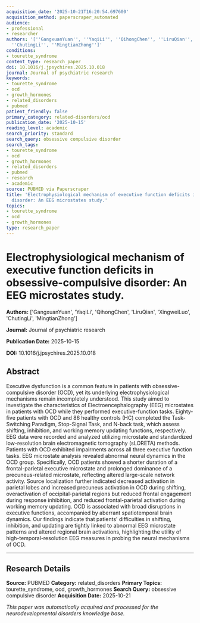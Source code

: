 ```yaml
---
acquisition_date: '2025-10-21T16:20:54.697600'
acquisition_method: paperscraper_automated
audience:
- professional
- researcher
authors: '[''GangxuanYuan'', ''YaqiLi'', ''QihongChen'', ''LiruQian'', ''XingweiLuo'',
  ''ChutingLi'', ''MingtianZhong'']'
conditions:
- tourette_syndrome
content_type: research_paper
doi: 10.1016/j.jpsychires.2025.10.018
journal: Journal of psychiatric research
keywords:
- tourette_syndrome
- ocd
- growth_hormones
- related_disorders
- pubmed
patient_friendly: false
primary_category: related-disorders/ocd
publication_date: '2025-10-15'
reading_level: academic
search_priority: standard
search_query: obsessive compulsive disorder
search_tags:
- tourette_syndrome
- ocd
- growth_hormones
- related_disorders
- pubmed
- research
- academic
source: PUBMED via Paperscraper
title: 'Electrophysiological mechanism of executive function deficits in obsessive-compulsive
  disorder: An EEG microstates study.'
topics:
- tourette_syndrome
- ocd
- growth_hormones
type: research_paper
---
```


# Electrophysiological mechanism of executive function deficits in obsessive-compulsive disorder: An EEG microstates study.

**Authors:** ['GangxuanYuan', 'YaqiLi', 'QihongChen', 'LiruQian', 'XingweiLuo', 'ChutingLi', 'MingtianZhong']

**Journal:** Journal of psychiatric research

**Publication Date:** 2025-10-15

**DOI:** 10.1016/j.jpsychires.2025.10.018

## Abstract

Executive dysfunction is a common feature in patients with obsessive-compulsive disorder (OCD), yet its underlying electrophysiological mechanisms remain incompletely understood. This study aimed to investigate the characteristics of Electroencephalography (EEG) microstates in patients with OCD while they performed executive-function tasks. Eighty-five patients with OCD and 86 healthy controls (HC) completed the Task-Switching Paradigm, Stop-Signal Task, and N-back task, which assess shifting, inhibition, and working memory updating functions, respectively. EEG data were recorded and analyzed utilizing microstate and standardized low-resolution brain electromagnetic tomography (sLORETA) methods. Patients with OCD exhibited impairments across all three executive function tasks. EEG microstate analysis revealed abnormal neural dynamics in the OCD group. Specifically, OCD patients showed a shorter duration of a frontal-parietal executive microstate and prolonged dominance of a precuneus-related microstate, reflecting altered large-scale network activity. Source localization further indicated decreased activation in parietal lobes and increased precuneus activation in OCD during shifting, overactivation of occipital-parietal regions but reduced frontal engagement during response inhibition, and reduced frontal-parietal activation during working memory updating. OCD is associated with broad disruptions in executive functions, accompanied by aberrant spatiotemporal brain dynamics. Our findings indicate that patients' difficulties in shifting, inhibition, and updating are tightly linked to abnormal EEG microstate patterns and altered regional brain activations, highlighting the utility of high-temporal-resolution EEG measures in probing the neural mechanisms of OCD.

---

## Research Details

**Source:** PUBMED
**Category:** related_disorders
**Primary Topics:** tourette_syndrome, ocd, growth_hormones
**Search Query:** obsessive compulsive disorder
**Acquisition Date:** 2025-10-21

*This paper was automatically acquired and processed for the neurodevelopmental disorders knowledge base.*
